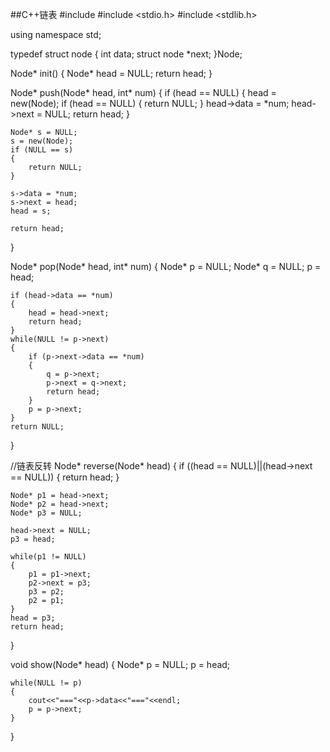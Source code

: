 ##C++链表
#include <iostream>
#include <stdio.h>
#include <stdlib.h>

using namespace std;

typedef struct node
{
	int data;
	struct node *next;
}Node;

Node* init()
{
	Node* head = NULL;
	return head;
}

Node* push(Node* head, int* num)
{
	if (head == NULL)
	{
		head = new(Node);
		if (head == NULL)
		{
			return NULL;
		}
		head->data = *num;
		head->next = NULL;
		return head;
	}

	Node* s = NULL;
	s = new(Node);
	if (NULL == s)
	{
		return NULL;
	}

	s->data = *num;
	s->next = head;
	head = s;

	return head;
}

Node* pop(Node* head, int* num)
{
	Node* p = NULL;
	Node* q = NULL;
	p = head;

	if (head->data == *num)
	{
		head = head->next;
		return head;
	}
	while(NULL != p->next)
	{
		if (p->next->data == *num)
		{
			q = p->next;
			p->next = q->next;
			return head;
		}
		p = p->next;
	}
	return NULL;
}

//链表反转
Node* reverse(Node* head)
{
	if ((head == NULL)||(head->next == NULL))
	{
		return head;
	}

	Node* p1 = head->next;
	Node* p2 = head->next;
	Node* p3 = NULL;

	head->next = NULL;
	p3 = head;

	while(p1 != NULL)
	{
		p1 = p1->next;
		p2->next = p3;
		p3 = p2;
		p2 = p1;
	}
	head = p3;
	return head;
}

void show(Node* head)
{
	Node* p = NULL;
	p = head;

	while(NULL != p)
	{
		cout<<"==="<<p->data<<"==="<<endl;
		p = p->next;
	}
}
